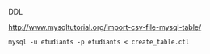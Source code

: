 DDL


http://www.mysqltutorial.org/import-csv-file-mysql-table/

```
mysql -u etudiants -p etudiants < create_table.ctl
```
